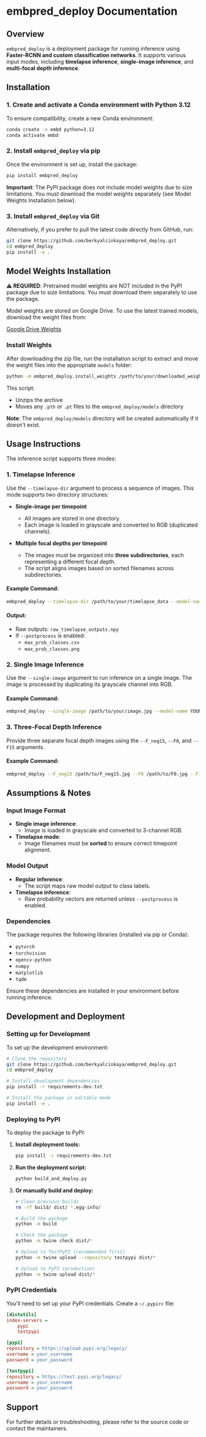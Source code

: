 # embpred_deploy Documentation

## Overview

`embpred_deploy` is a deployment package for running inference using **Faster-RCNN and custom classification networks**. It supports various input modes, including **timelapse inference**, **single-image inference**, and **multi-focal depth inference**.


## Installation

### 1. Create and activate a Conda environment with Python 3.12

To ensure compatibility, create a new Conda environment:

```bash
conda create -n embd python=3.12
conda activate embd
```

### 2. Install `embpred_deploy` via pip

Once the environment is set up, install the package:

```bash
pip install embpred_deploy
```

**Important**: The PyPI package does not include model weights due to size limitations. You must download the model weights separately (see Model Weights Installation below).

### 3. Install `embpred_deploy` via Git

Alternatively, if you prefer to pull the latest code directly from GitHub, run:

```bash
git clone https://github.com/berkyalcinkaya/embpred_deploy.git
cd embpred_deploy
pip install -e .
```


## Model Weights Installation

**⚠️ REQUIRED**: Pretrained model weights are NOT included in the PyPI package due to size limitations. You must download them separately to use the package.

Model weights are stored on Google Drive. To use the latest trained models, download the weight files from:

[Google Drive Weights](https://drive.google.com/file/d/1c-BJ0dvxzaZ4wMxMlhiRtwzURz7_ryaH/view?usp=sharing)

### Install Weights

After downloading the zip file, run the installation script to extract and move the weight files into the appropriate `models` folder:

```bash
python -m embpred_deploy.install_weights /path/to/your/downloaded_weights.zip
```

This script:
- Unzips the archive
- Moves any `.pth` or `.pt` files to the `embpred_deploy/models` directory

**Note**: The `embpred_deploy/models` directory will be created automatically if it doesn't exist.

## Usage Instructions

The inference script supports three modes:


### 1. **Timelapse Inference**

Use the `--timelapse-dir` argument to process a sequence of images. This mode supports two directory structures:

- **Single-image per timepoint**  
  - All images are stored in one directory.
  - Each image is loaded in grayscale and converted to RGB (duplicated channels).
  
- **Multiple focal depths per timepoint**  
  - The images must be organized into **three subdirectories**, each representing a different focal depth.
  - The script aligns images based on sorted filenames across subdirectories.

#### Example Command:

```bash
embpred_deploy --timelapse-dir /path/to/your/timelapse_data --model-name YOUR_MODEL_NAME
```

#### Output:
- Raw outputs: `raw_timelapse_outputs.npy`
- If `--postprocess` is enabled:
  - `max_prob_classes.csv`
  - `max_prob_classes.png`


### 2. **Single Image Inference**

Use the `--single-image` argument to run inference on a single image. The image is processed by duplicating its grayscale channel into RGB.

#### Example Command:

```bash
embpred_deploy --single-image /path/to/your/image.jpg --model-name YOUR_MODEL_NAME
```


### 3. **Three-Focal Depth Inference**

Provide three separate focal depth images using the `--F_neg15`, `--F0`, and `--F15` arguments.

#### Example Command:

```bash
embpred_deploy --F_neg15 /path/to/F_neg15.jpg --F0 /path/to/F0.jpg --F15 /path/to/F15.jpg --model-name YOUR_MODEL_NAME
```


## Assumptions & Notes

### **Input Image Format**
- **Single image inference**:  
  - Image is loaded in grayscale and converted to 3-channel RGB.
- **Timelapse mode**:  
  - Image filenames must be **sorted** to ensure correct timepoint alignment.

### **Model Output**
- **Regular inference**:  
  - The script maps raw model output to class labels.
- **Timelapse inference**:  
  - Raw probability vectors are returned unless `--postprocess` is enabled.

### **Dependencies**
The package requires the following libraries (installed via pip or Conda):
- `pytorch`
- `torchvision`
- `opencv-python`
- `numpy`
- `matplotlib`
- `tqdm`

Ensure these dependencies are installed in your environment before running inference.

## Development and Deployment

### Setting up for Development

To set up the development environment:

```bash
# Clone the repository
git clone https://github.com/berkyalcinkaya/embpred_deploy.git
cd embpred_deploy

# Install development dependencies
pip install -r requirements-dev.txt

# Install the package in editable mode
pip install -e .
```

### Deploying to PyPI

To deploy the package to PyPI:

1. **Install deployment tools:**
   ```bash
   pip install -r requirements-dev.txt
   ```

2. **Run the deployment script:**
   ```bash
   python build_and_deploy.py
   ```

3. **Or manually build and deploy:**
   ```bash
   # Clean previous builds
   rm -rf build/ dist/ *.egg-info/
   
   # Build the package
   python -m build
   
   # Check the package
   python -m twine check dist/*
   
   # Upload to TestPyPI (recommended first)
   python -m twine upload --repository testpypi dist/*
   
   # Upload to PyPI (production)
   python -m twine upload dist/*
   ```

### PyPI Credentials

You'll need to set up your PyPI credentials. Create a `~/.pypirc` file:

```ini
[distutils]
index-servers =
    pypi
    testpypi

[pypi]
repository = https://upload.pypi.org/legacy/
username = your_username
password = your_password

[testpypi]
repository = https://test.pypi.org/legacy/
username = your_username
password = your_password
```

## Support

For further details or troubleshooting, please refer to the source code or contact the maintainers.
